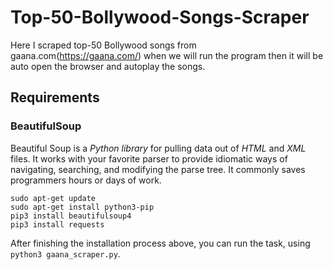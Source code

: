 # Top-50-Bollywood-Songs-Scraper

Here I scraped top-50 Bollywood songs from gaana.com(https://gaana.com/) when we will run the program then it will be auto open the browser and autoplay the songs.

## Requirements

### BeautifulSoup

Beautiful Soup is a *Python library* for pulling data out of *HTML* and *XML* files. It works with your favorite parser to provide idiomatic ways of navigating, searching, and modifying the parse tree. It commonly saves programmers hours or days of work.

```
sudo apt-get update
sudo apt-get install python3-pip
pip3 install beautifulsoup4
pip3 install requests

```
After finishing the installation process above, you can run the task, using `python3 gaana_scraper.py`.
